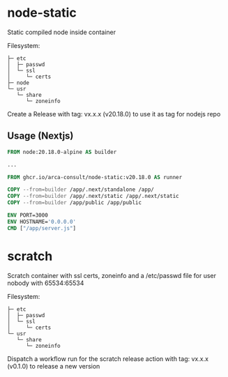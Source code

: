 # node-static
Static compiled node inside container

Filesystem:
```
├─ etc
│  ├─ passwd
│  └─ ssl
│     └─ certs
├─ node
└─ usr
   └─ share
      └─ zoneinfo
```

Create a Release with tag: vx.x.x (v20.18.0) to use it as tag for nodejs repo


## Usage (Nextjs)

```Dockerfile
FROM node:20.18.0-alpine AS builder

...

FROM ghcr.io/arca-consult/node-static:v20.18.0 AS runner

COPY --from=builder /app/.next/standalone /app/
COPY --from=builder /app/.next/static /app/.next/static
COPY --from=builder /app/public /app/public

ENV PORT=3000
ENV HOSTNAME='0.0.0.0'
CMD ["/app/server.js"]
```

# scratch
Scratch container with ssl certs, zoneinfo and a /etc/passwd file for user nobody with 65534:65534

Filesystem:
```
├─ etc
│  ├─ passwd
│  └─ ssl
│     └─ certs
└─ usr
   └─ share
      └─ zoneinfo
```

Dispatch a workflow run for the scratch release action with tag: vx.x.x (v0.1.0) to release a new version